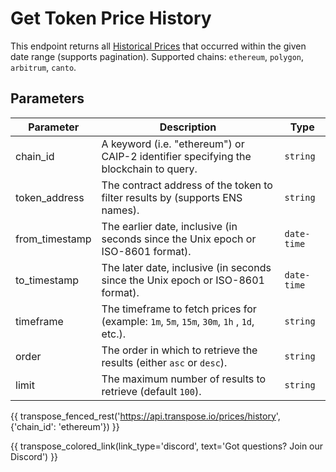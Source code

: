 # Get Token Price History

This endpoint returns all [Historical Prices](../models/history.md) that occurred within the given date range (supports pagination). Supported chains: `ethereum`, `polygon`, `arbitrum`, `canto`.

## Parameters
| Parameter     | Description                                                                          | Type     | 
|---------------|--------------------------------------------------------------------------------------|----------|
| chain_id      | A keyword (i.e. "ethereum") or CAIP-2 identifier specifying the blockchain to query. | `string` | 
| token_address | The contract address of the token to filter results by (supports ENS names).   | `string` | 
| from_timestamp | The earlier date, inclusive (in seconds since the Unix epoch or ISO-8601 format).   | `date-time` | 
| to_timestamp | The later date, inclusive (in seconds since the Unix epoch or ISO-8601 format).   | `date-time` | 
| timeframe | The timeframe to fetch prices for (example: `1m`, `5m`, `15m`, `30m`, `1h` , `1d`, etc.).   | `string` |
| order | The order in which to retrieve the results (either `asc` or `desc`).   | `string` | 
| limit | The maximum number of results to retrieve (default `100`). | `string` |

{{ transpose_fenced_rest('https://api.transpose.io/prices/history', {'chain_id': 'ethereum'}) }}

{{ transpose_colored_link(link_type='discord', text='Got questions?  Join our Discord') }}
